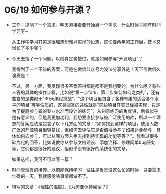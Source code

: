 # 06/19 如何参与开源？

* 工作：提测了一个需求，明天紧接着要开始另一个需求，什么时候才能有时间学习呀~
    
   从工作中学习其实是很理想却难以实现的设想，这快要两年的工作里，技术又增长了多少呢？

* 今天去搜了一个问题，以前肯定也搜过，就是如何参与“开源项目”？

    我得到了一个不错的答案，可是在微信公众号力没法分享外链！天下苦微信久诶真是！

    不过，另一方面，我发现很多答案答得都是都不是我想要的，为什么呢？有些人答的具体的操作步骤，比如说“第一步fork、第二步如何如何之类的”，还有些答的是类似于“30天编程挑战”、“这个项目里包含了各种有趣的适合各个水平的项目”等等性质的，这类回答的共性就是“这些项目其实已经被实现，只是为了提高参与者的专业水准而设计的练习”，从刻意练习的角度讲，后者似乎是有意义的，但是我更加功利，我想要直接参与被广泛使用的库，所以一个理想的答案应该是包含了以下几方面的文章：“如何找到这样的项目，使用人数广泛的开源项目很容易找，但如何去评估它是否值得参与？如果适合参与，具体如何去参与，可以从哪方面入手去找到待实现的功能等等？”。我看过很多碎片化的回答，比如说教你从参与文档建设、添加注释、修理简单bug开始等，它们都是很好的建议，但似乎没有很好的系统化的文章。

    如果这样，我可不可以写一篇？

* 时间管理真的稀碎。以前能保持学习，往往是当天没这么忙的时候，只要需求忙碌的一天，我就感觉啥事情都做不了。

* 待写的文章：《理性的温度》、《为何要保持阅读？》